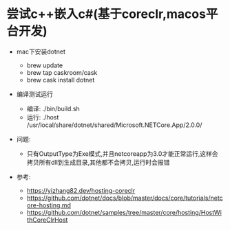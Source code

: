 # 尝试c++嵌入c#(基于coreclr,macos平台开发)

- mac下安装dotnet
  - brew update
  - brew tap caskroom/cask
  - brew cask install dotnet

- 编译测试运行
  - 编译: ./bin/build.sh
  - 运行: ./host /usr/local/share/dotnet/shared/Microsoft.NETCore.App/2.0.0/

- 问题:
  - 只有OutputType为Exe模式,并且netcoreapp为3.0才能正常运行,这样会拷贝所有dll到生成目录,其他都不会拷贝,运行时会报错

- 参考:
  - https://yizhang82.dev/hosting-coreclr
  - https://github.com/dotnet/docs/blob/master/docs/core/tutorials/netcore-hosting.md
  - https://github.com/dotnet/samples/tree/master/core/hosting/HostWithCoreClrHost